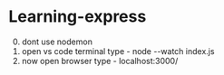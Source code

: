 # Learning-express
0. dont use nodemon
1. open vs code terminal type - node --watch index.js
2. now open browser type - localhost:3000/

